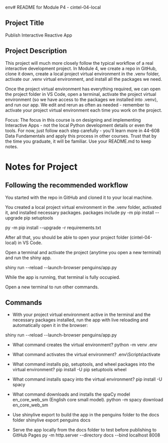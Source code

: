 env# README for Module P4 - cintel-04-local

## Project Title

Publish Interactive Reactive App

## Project Description

This project will much more closely follow the typical workflow of a real interactive development project. In Module 4, we create a repo in GitHub, clone it down, create a local project virtual environment in the .venv folder, activate our .venv virtual environment, and install all the packages we need.

Once the project virtual environment has everything required, we can open the project folder in VS Code, open a terminal, activate the project virtual environment (so we have access to the packages we installed into .venv), and run our app. We edit and rerun as often as needed - remember to activate your project virtual environment each time you work on the project. 

Focus: The focus in this course is on designing and implementing Interactive Apps - not the local Python development details or even the tools. For now, just follow each step carefully - you'll learn more in 44-608 Data Fundamentals and apply this process in other courses. Trust that by the time you graduate, it will be familiar.  Use your README.md to keep notes. 

# Notes for Project

## Following the recommended workflow

You started with the repo in GitHub and cloned it to your local machine. 

You created a local project virtual environment in the .venv folder, activated it, and installed necessary packages. 
  packages include 
  py -m pip install --upgrade pip setuptools

py -m pip install --upgrade -r requirements.txt

After all that, you should be able to open your project folder (cintel-04-local) in VS Code.

Open a terminal and activate the project (anytime you open a new terminal) and run the shiny app.

shiny run --reload --launch-browser penguins/app.py

While the app is running, that terminal is fully occupied.

Open a new terminal to run other commands.

## Commands 
- With your project virtual environment active in the terminal and the necessary packages installed, run the app with live reloading and automatically open it in the browser:

shiny run --reload --launch-browser penguins/app.py

- What command creates the virtual environment?
python -m venv .env

- What command activates the virtual environment?
  .env\Scripts\activate
  
- What command installs pip, setuptools, and wheel packages into the virtual environment?
  pip install -U pip setuptools wheel
  
- What command installs spacy into the virtual environment?
  pip install -U spacy
  
- What command downloads and installs the spaCy model en_core_web_sm (English core small model).
  python -m spacy download en_core_web_sm

-  Use shinylive export to build the app in the penguins folder to the docs folder
  shinylive export penguins docs

- Serve the app locally from the docs folder to test before publishing to GitHub Pages
  py -m http.server --directory docs --bind localhost 8008

  

